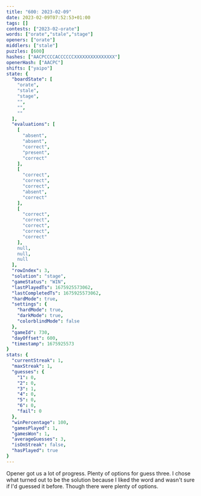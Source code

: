 ```yaml
---
title: "600: 2023-02-09"
date: 2023-02-09T07:52:53+01:00
tags: []
contests: ["2023-02-orate"]
words: ["orate","stale","stage"]
openers: ["orate"]
middlers: ["stale"]
puzzles: [600]
hashes: ["AACPCCCCACCCCCCXXXXXXXXXXXXXXX"]
openerHash: ["AACPC"]
shifts: ["yaipo"]
state: {
  "boardState": [
    "orate",
    "stale",
    "stage",
    "",
    "",
    ""
  ],
  "evaluations": [
    [
      "absent",
      "absent",
      "correct",
      "present",
      "correct"
    ],
    [
      "correct",
      "correct",
      "correct",
      "absent",
      "correct"
    ],
    [
      "correct",
      "correct",
      "correct",
      "correct",
      "correct"
    ],
    null,
    null,
    null
  ],
  "rowIndex": 3,
  "solution": "stage",
  "gameStatus": "WIN",
  "lastPlayedTs": 1675925573062,
  "lastCompletedTs": 1675925573062,
  "hardMode": true,
  "settings": {
    "hardMode": true,
    "darkMode": true,
    "colorblindMode": false
  },
  "gameId": 730,
  "dayOffset": 600,
  "timestamp": 1675925573
}
stats: {
  "currentStreak": 1,
  "maxStreak": 1,
  "guesses": {
    "1": 0,
    "2": 0,
    "3": 1,
    "4": 0,
    "5": 0,
    "6": 0,
    "fail": 0
  },
  "winPercentage": 100,
  "gamesPlayed": 1,
  "gamesWon": 1,
  "averageGuesses": 3,
  "isOnStreak": false,
  "hasPlayed": true
}
---
```

<!-- more -->
Opener got us a lot of progress. Plenty of options for guess three. I chose what turned out to be the solution because I liked the word and wasn't sure if I'd guessed it before. Though there were plenty of options. 
